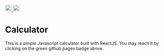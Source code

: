 <a href="https://lokutech.github.io/Calculator/">
  <img src="https://img.shields.io/badge/Online_at_Github_Pages-success?logo=github"  height="22">
</a>

<a href="https://www.reactjs.org">
  <img src="https://img.shields.io/badge/React-v16.13.1-grey?logo=React&labelColor=blue"  height="22">
</a>

# Calculator 
This is a simple Javascript calculator built with ReactJS. You may reach it by clicking on the green github pages badge above.
